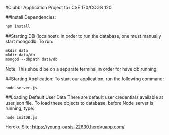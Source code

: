 #Clubbr Application
Project for CSE 170/COGS 120

##Install Dependencies:
```
npm install
```

##Starting DB (localhost):
In order to run the database, one must manually start mongodb.  To run:
```
mkdir data
mkdir data/db
mongod --dbpath data/db
```
Note: This should be on a separate terminal in order for have db running.

##Starting Application:
To start our application, run the following command:
```
node server.js
```

##Loading Default User Data
There are default user credentials available at user.json file. To load these objects to database, before Node server is running, type:
```
node initDB.js
```

Heroku Site:
https://young-oasis-22630.herokuapp.com/
